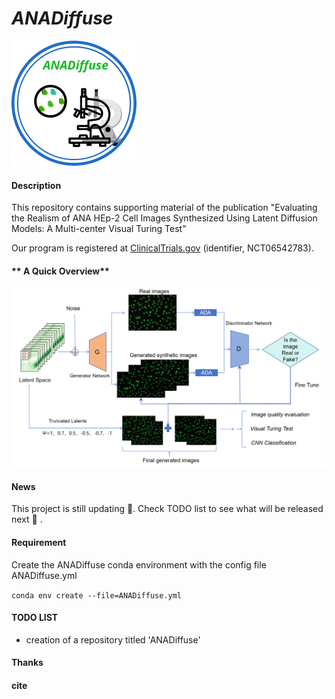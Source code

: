 #  _**ANADiffuse**_ 
![输入图片说明](mylogo.png)


####  **Description** 

This repository contains supporting material of the publication "Evaluating the Realism of ANA HEp-2 Cell Images Synthesized Using Latent Diffusion Models: A Multi-center Visual Turing Test"

Our program is registered at [ClinicalTrials.gov](https://clinicaltrials.gov/study/NCT06542783) (identifier, NCT06542783).

#### ** A Quick Overview** 
![输入图片说明](.gitee/%E5%9B%BE%E7%89%871.png)


####  **News** 

This project is still  updating 🌝. Check TODO list to see what will be released next :eyes: .

####  **Requirement** 

Create the ANADiffuse conda environment with the config file ANADiffuse.yml

`conda env create --file=ANADiffuse.yml`

####  **TODO LIST** 
- creation of a repository titled 'ANADiffuse' 

####  **Thanks** 

####  **cite** 


